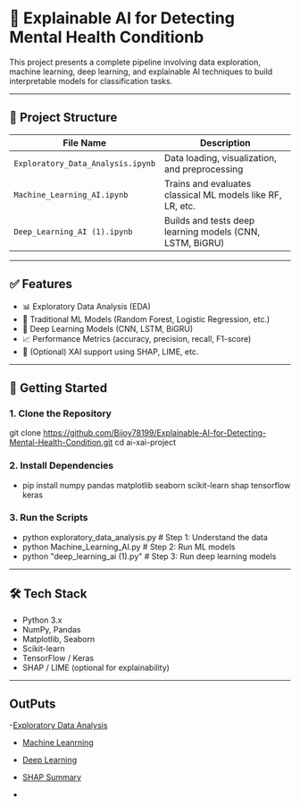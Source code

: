 # 🧠 Explainable AI for Detecting Mental Health Conditionb

This project presents a complete pipeline involving data exploration, machine learning, deep learning, and explainable AI techniques to build interpretable models for classification tasks.

---

## 📂 Project Structure

| File Name                         | Description                                                |
|-----------------------------------|------------------------------------------------------------|
| `Exploratory_Data_Analysis.ipynb` | Data loading, visualization, and preprocessing             |
| `Machine_Learning_AI.ipynb`       | Trains and evaluates classical ML models like RF, LR, etc. |
| `Deep_Learning_AI (1).ipynb`      | Builds and tests deep learning models (CNN, LSTM, BiGRU)   |

---

## ✅ Features

- 📊 Exploratory Data Analysis (EDA)
- 🧪 Traditional ML Models (Random Forest, Logistic Regression, etc.)
- 🤖 Deep Learning Models (CNN, LSTM, BiGRU)
- 📈 Performance Metrics (accuracy, precision, recall, F1-score)
- 🧾 (Optional) XAI support using SHAP, LIME, etc.

---

## 🚀 Getting Started

### 1. Clone the Repository

git clone https://github.com/Bijoy78199/Explainable-AI-for-Detecting-Mental-Health-Condition.git
cd ai-xai-project

### 2. Install Dependencies
- pip install numpy pandas matplotlib seaborn scikit-learn shap tensorflow keras

### 3. Run the Scripts
- python exploratory_data_analysis.py       # Step 1: Understand the data
- python Machine_Learning_AI.py             # Step 2: Run ML models
- python "deep_learning_ai (1).py"          # Step 3: Run deep learning models

---

## 🛠️ Tech Stack
- Python 3.x
- NumPy, Pandas
- Matplotlib, Seaborn
- Scikit-learn
- TensorFlow / Keras
- SHAP / LIME (optional for explainability)

---

## OutPuts

-[Exploratory Data Analysis]()

- [Machine Leanrning]()

- [Deep Learning]()

- [SHAP Summary]()

- 
